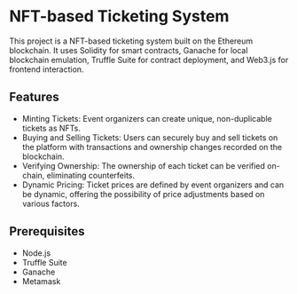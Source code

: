 # NFT-based Ticketing System

This project is a NFT-based ticketing system built on the Ethereum blockchain. It uses Solidity for smart contracts, Ganache for local blockchain emulation, Truffle Suite for contract deployment, and Web3.js for frontend interaction.

## Features

- Minting Tickets: Event organizers can create unique, non-duplicable tickets as NFTs.
- Buying and Selling Tickets: Users can securely buy and sell tickets on the platform with transactions and ownership changes recorded on the blockchain.
- Verifying Ownership: The ownership of each ticket can be verified on-chain, eliminating counterfeits.
- Dynamic Pricing: Ticket prices are defined by event organizers and can be dynamic, offering the possibility of price adjustments based on various factors.

## Prerequisites

- Node.js
- Truffle Suite
- Ganache
- Metamask